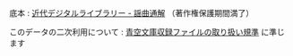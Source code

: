 底本 : [近代デジタルライブラリー - 謡曲通解](http://kindai.ndl.go.jp/info:ndljp/pid/876558) （著作権保護期間満了）

このデータの二次利用について : [青空文庫収録ファイルの取り扱い規準](http://www.aozora.gr.jp/guide/kijyunn.html) に準じます
